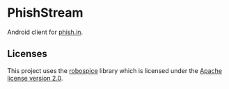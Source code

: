 PhishStream
===========

Android client for [phish.in](http://phish.in).


Licenses
--------

This project uses the [robospice](https://github.com/octo-online/robospice) library which is licensed under the [Apache license version 2.0](http://www.apache.org/licenses/LICENSE-2.0).
